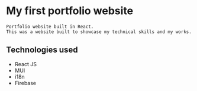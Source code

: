 # My first portfolio website
    Portfolio website built in React.
    This was a website built to showcase my technical skills and my works.

## Technologies used
 - React JS
 - MUI
 - i18n
 - Firebase